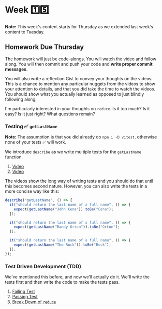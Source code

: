 # Week 1️⃣5️⃣

**Note:** This week's content starts for Thursday as we extended last week's content to Tuesday.

## Homework Due Thursday

The homework will just be code-alongs. You will watch the video and follow along. You will then commit and push your code and **write proper commit messages.**

You will also write a reflection Gist to convey your thoughts on the videos. This is a chance to mention any particular nuggets from the videos to show your attention to details, and that you did take the time to watch the videos. You should show what you actually learned as opposed to just blindly following along.

I'm particularly interested in your thoughts on `reduce`. Is it too much? Is it easy? Is it just right? What questions remain?

### Testing ✅ `getLastName`

**Note:** The assumption is that you did already do `npm i -D vitest`, otherwise none of your tests ✅ will work.

We introduce `describe` as we write multiple tests for the `getLastName` function.

1. [Video](https://somup.com/cZhVnY56EN)
1. [Video](https://somup.com/cZhVnO56GI)

The videos show the long way of writing tests and you should do that until this becomes second nature. However, you can also write the tests in a more concise way like this:

```js
describe("getLastName", () => {
  it("should return the last name of a full name", () => {
    expect(getLastName("John Cena")).toBe("Cena");
  });

  it("should return the last name of a full name", () => {
    expect(getLastName("Randy Orton")).toBe("Orton");
  });

  it("should return the last name of a full name", () => {
    expect(getLastName("The Rock")).toBe("Rock");
  });
});
```

### Test Driven Development (TDD)

We've mentioned this before, and now we'll actually do it. We'll write the tests first and then write the code to make the tests pass.

1. [Failing Test](https://somup.com/cZhVnz56GB)
1. [Passing Test](https://somup.com/cZhVnN56mO)
1. [Break Down of `reduce`](https://go.screenpal.com/watch/cZhVeeVMadi)
